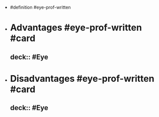 - #definition #eye-prof-written
- # Advantages #eye-prof-written #card
  deck:: #Eye
	-
- # Disadvantages #eye-prof-written #card
  deck:: #Eye
	-